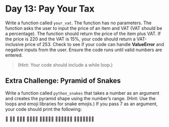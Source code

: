 # Day 13: Pay Your Tax

Write a function called `your_vat`. The function has no
parameters. The function asks the user to input the price of an
item and VAT (VAT should be a percentage). The function should
return the price of the item plus VAT. If the price is 220 and the
VAT is 15%, your code should return a VAT-inclusive price of 253.
Check to see if your code can handle __ValueError__ and negative
inputs from the user. Ensure the code runs until valid numbers
are entered.
> (Hint: Your code should include a while loop.)

## Extra Challenge: Pyramid of Snakes

Write a function called `python_snakes` that takes a number as
an argument and creates the pyramid shape using the number’s
range. (Hint: Use the loops and emoji libraries for snake emojis.)
If you pass 7 as an argument, your code should print the
following:

🐍
🐍🐍
🐍🐍🐍
🐍🐍🐍🐍
🐍🐍🐍🐍🐍
🐍🐍🐍🐍🐍🐍
🐍🐍🐍🐍🐍🐍🐍
